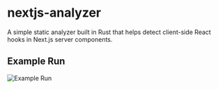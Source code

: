 # nextjs-analyzer

A simple static analyzer built in Rust that helps detect client-side React hooks in Next.js server components.

## Example Run
![Example Run](https://github.com/user-attachments/assets/1e570bc7-e289-4fba-b82c-e5c00b6f45d2)
